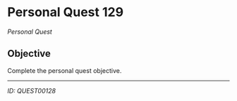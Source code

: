 # Personal Quest 129

*Personal Quest*

## Objective
Complete the personal quest objective.

---
*ID: QUEST00128*